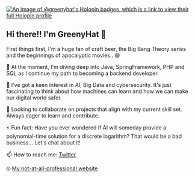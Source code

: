 [![An image of @greenyhat's Holopin badges, which is a link to view their full Holopin profile](https://holopin.me/greenyhat)](https://holopin.io/@greenyhat)

## Hi there!! I'm GreenyHat 🤙


First things first, I'm a huge fan of craft beer, the Big Bang Theory series and the beginnings of apocalyptic movies.. 😄 

🌱 At the moment, I'm diving deep into Java, SpringFramework, PHP and SQL as I continue my path to becoming a backend developer. 

🚀 I've got a keen interest in AI, Big Data and cybersecurity. It's just fascinating to think about how machines can learn and how we can make our digital world safer.

👯 Looking to collaborate on projects that align with my current skill set. Always eager to learn and contribute.

⚡ Fun fact: Have you ever wondered if AI will someday provide a polynomial-time solution for a discrete logarithm? That would be a bad business... Let's chat about it!

📫 How to reach me: [Twitter](https://twitter.com/TakeTheCann0l1)

🤓 [My not-at-all-professional website](https://greenyhat.github.io/) 
